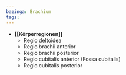 ```yaml
---
bazinga: Brachium
tags: 
---
```

- **[[Körperregionen]]**
	- Regio deltoidea
	- Regio brachii anterior
	- Regio brachii posterior
	- Regio cubitalis anterior (Fossa cubitalis)
	- Regio cubitalis posterior